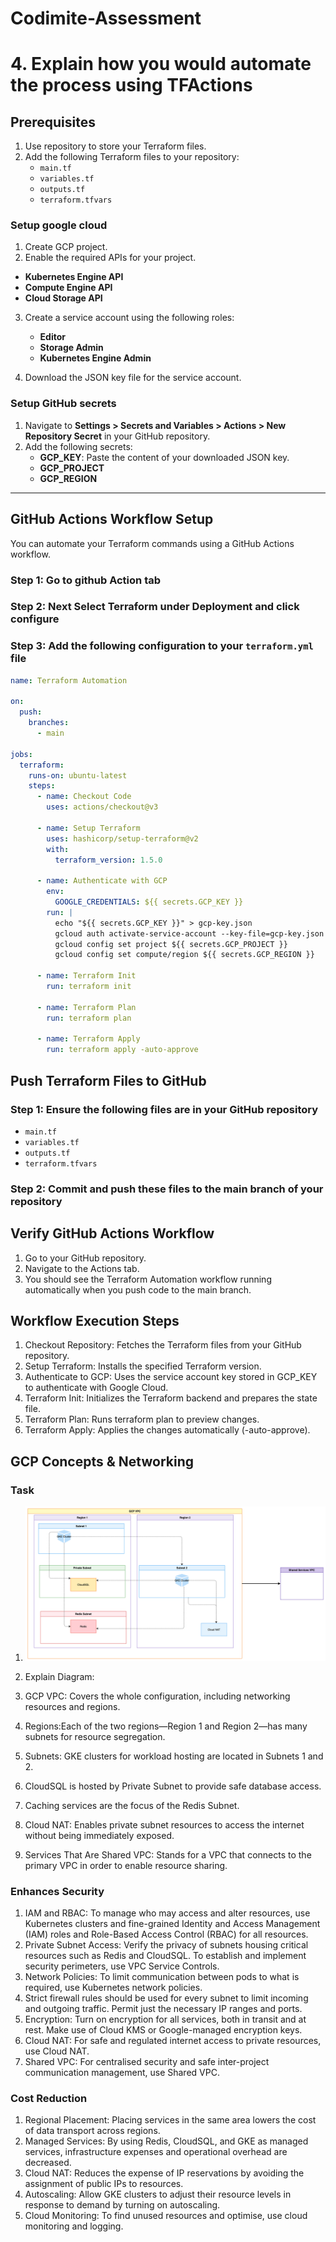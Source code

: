 # Codimite-Assessment

# 4. Explain how you would automate the process using TFActions

## Prerequisites

1. Use repository to store your Terraform files.
2. Add the following Terraform files to your repository:
   - `main.tf`
   - `variables.tf`
   - `outputs.tf`
   - `terraform.tfvars`

### Setup google cloud

1. Create GCP project.
2. Enable the required APIs for your project.

- **Kubernetes Engine API**
- **Compute Engine API**
- **Cloud Storage API**

3. Create a service account using the following roles:

   - **Editor**
   - **Storage Admin**
   - **Kubernetes Engine Admin**

4. Download the JSON key file for the service account.

### Setup GitHub secrets

1. Navigate to **Settings > Secrets and Variables > Actions > New Repository Secret** in your GitHub repository.
2. Add the following secrets:
   - **GCP_KEY**: Paste the content of your downloaded JSON key.
   - **GCP_PROJECT**
   - **GCP_REGION**

---

## GitHub Actions Workflow Setup

You can automate your Terraform commands using a GitHub Actions workflow.

### Step 1: Go to github Action tab

### Step 2: Next Select Terraform under Deployment and click configure

### Step 3: Add the following configuration to your `terraform.yml` file

```yaml
name: Terraform Automation

on:
  push:
    branches:
      - main

jobs:
  terraform:
    runs-on: ubuntu-latest
    steps:
      - name: Checkout Code
        uses: actions/checkout@v3

      - name: Setup Terraform
        uses: hashicorp/setup-terraform@v2
        with:
          terraform_version: 1.5.0

      - name: Authenticate with GCP
        env:
          GOOGLE_CREDENTIALS: ${{ secrets.GCP_KEY }}
        run: |
          echo "${{ secrets.GCP_KEY }}" > gcp-key.json
          gcloud auth activate-service-account --key-file=gcp-key.json
          gcloud config set project ${{ secrets.GCP_PROJECT }}
          gcloud config set compute/region ${{ secrets.GCP_REGION }}

      - name: Terraform Init
        run: terraform init

      - name: Terraform Plan
        run: terraform plan

      - name: Terraform Apply
        run: terraform apply -auto-approve
```

## Push Terraform Files to GitHub

### Step 1: Ensure the following files are in your GitHub repository

- `main.tf`
- `variables.tf`
- `outputs.tf`
- `terraform.tfvars`

### Step 2: Commit and push these files to the main branch of your repository

## Verify GitHub Actions Workflow

1. Go to your GitHub repository.
2. Navigate to the Actions tab.
3. You should see the Terraform Automation workflow running automatically when you push code to the main branch.

## Workflow Execution Steps

1. Checkout Repository: Fetches the Terraform files from your GitHub repository.
2. Setup Terraform: Installs the specified Terraform version.
3. Authenticate to GCP: Uses the service account key stored in GCP_KEY to authenticate with Google Cloud.
4. Terraform Init: Initializes the Terraform backend and prepares the state file.
5. Terraform Plan: Runs terraform plan to preview changes.
6. Terraform Apply: Applies the changes automatically (-auto-approve).

## GCP Concepts & Networking

### Task

1. ![Architectural Diagram](img/GCP%20Concepts%20&%20Networking.png)
2. Explain Diagram:

3. GCP VPC: Covers the whole configuration, including networking resources and regions.
4. Regions:Each of the two regions—Region 1 and Region 2—has many subnets for resource segregation.
5. Subnets: GKE clusters for workload hosting are located in Subnets 1 and 2.
6. CloudSQL is hosted by Private Subnet to provide safe database access.
7. Caching services are the focus of the Redis Subnet.
8. Cloud NAT: Enables private subnet resources to access the internet without being immediately exposed.
9. Services That Are Shared VPC: Stands for a VPC that connects to the primary VPC in order to enable resource sharing.

### Enhances Security

1. IAM and RBAC: To manage who may access and alter resources, use Kubernetes clusters and fine-grained Identity and Access Management (IAM) roles and Role-Based Access Control (RBAC) for all resources.
2. Private Subnet Access: Verify the privacy of subnets housing critical resources such as Redis and CloudSQL. To establish and implement security perimeters, use VPC Service Controls.
3. Network Policies: To limit communication between pods to what is required, use Kubernetes network policies.
4. Strict firewall rules should be used for every subnet to limit incoming and outgoing traffic. Permit just the necessary IP ranges and ports.
5. Encryption: Turn on encryption for all services, both in transit and at rest. Make use of Cloud KMS or Google-managed encryption keys.
6. Cloud NAT: For safe and regulated internet access to private resources, use Cloud NAT.
7. Shared VPC: For centralised security and safe inter-project communication management, use Shared VPC.

### Cost Reduction

1. Regional Placement: Placing services in the same area lowers the cost of data transport across regions.
2. Managed Services: By using Redis, CloudSQL, and GKE as managed services, infrastructure expenses and operational overhead are decreased.
3. Cloud NAT: Reduces the expense of IP reservations by avoiding the assignment of public IPs to resources.
4. Autoscaling: Allow GKE clusters to adjust their resource levels in response to demand by turning on autoscaling.
5. Cloud Monitoring: To find unused resources and optimise, use cloud monitoring and logging.
